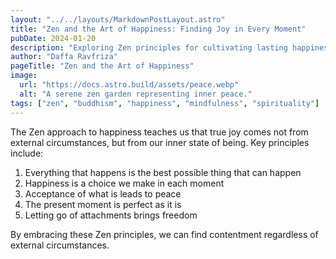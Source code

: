 ```yaml
---
layout: "../../layouts/MarkdownPostLayout.astro"
title: "Zen and the Art of Happiness: Finding Joy in Every Moment"
pubDate: 2024-01-20
description: "Exploring Zen principles for cultivating lasting happiness"
author: "Daffa Ravfriza"
pageTitle: "Zen and the Art of Happiness"
image:
  url: "https://docs.astro.build/assets/peace.webp"
  alt: "A serene zen garden representing inner peace."
tags: ["zen", "buddhism", "happiness", "mindfulness", "spirituality"]
---
```


The Zen approach to happiness teaches us that true joy comes not from external circumstances, but from our inner state of being. Key principles include:

1. Everything that happens is the best possible thing that can happen
2. Happiness is a choice we make in each moment
3. Acceptance of what is leads to peace
4. The present moment is perfect as it is
5. Letting go of attachments brings freedom

By embracing these Zen principles, we can find contentment regardless of external circumstances.
